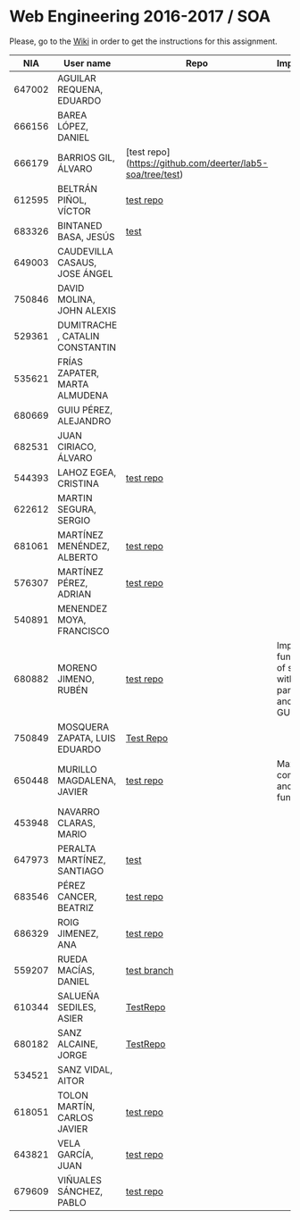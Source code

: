 # Web Engineering 2016-2017 / SOA
Please, go to the [Wiki](https://github.com/UNIZAR-30246-WebEngineering/lab5-soa/wiki) in order to get the instructions for this assignment.

NIA    | User name | Repo | Improvement | Score
-------|-----------|------|-------------|--------
647002 | AGUILAR REQUENA, EDUARDO
666156 | BAREA LÓPEZ, DANIEL
666179 | BARRIOS GIL, ÁLVARO | [test repo] (https://github.com/deerter/lab5-soa/tree/test)
612595 | BELTRÁN PIÑOL, VÍCTOR | [test repo](https://github.com/Victorbp09/lab5-soa/tree/test)
683326 | BINTANED BASA, JESÚS | [test](https://github.com/jebiba95/lab5-soa/tree/test)
649003 | CAUDEVILLA CASAUS, JOSE ÁNGEL
750846 | DAVID MOLINA, JOHN ALEXIS
529361 | DUMITRACHE , CATALIN  CONSTANTIN 
535621 | FRÍAS ZAPATER, MARTA ALMUDENA
680669 | GUIU PÉREZ, ALEJANDRO
682531 | JUAN CIRIACO, ÁLVARO
544393 | LAHOZ EGEA, CRISTINA | [test repo](https://github.com/cristinalahoz/lab5-soa/tree/test) | |
622612 | MARTIN SEGURA, SERGIO  
681061 | MARTÍNEZ MENÉNDEZ, ALBERTO | [test repo](https://github.com/Belberus/lab5-soa/tree/test) 
576307 | MARTÍNEZ PÉREZ, ADRIAN | [test repo](https://github.com/Electryk/lab5-soa/tree/test) 
540891 | MENENDEZ MOYA, FRANCISCO 
680882 | MORENO JIMENO, RUBÉN | [test repo](https://github.com/nebur395/lab5-soa/tree/test) | Improve functionality of search with lang parameter and change GUI forms |
750849 | MOSQUERA ZAPATA, LUIS EDUARDO | [Test Repo](https://github.com/luisemz/lab5-soa/tree/test)
650448 | MURILLO MAGDALENA, JAVIER | [test repo](https://github.com/javmurillo/lab5-soa/tree/test) | Max command and tweet functionality
453948 | NAVARRO CLARAS, MARIO 
647973 | PERALTA MARTÍNEZ, SANTIAGO | [test](https://github.com/SantiagoPeralta/lab5-soa/tree/test) |
683546 | PÉREZ CANCER, BEATRIZ | [test repo](https://github.com/beapc18/lab5-soa/tree/test)
686329 | ROIG JIMENEZ, ANA | [test repo](https://github.com/anicacortes/lab5-soa/tree/test)
559207 | RUEDA MACÍAS, DANIEL | [test branch](https://github.com/danirueda/lab5-soa/tree/test) |
610344 | SALUEÑA SEDILES, ASIER | [TestRepo](https://github.com/asierhandball/lab5-soa/tree/test) 
680182 | SANZ ALCAINE, JORGE | [TestRepo](https://github.com/sanz1995/lab5-soa/tree/test) 
534521 | SANZ VIDAL, AITOR 
618051 | TOLON MARTÍN, CARLOS JAVIER | [test repo](https://github.com/ctolon22/lab5-soa/tree/test) | |
643821 | VELA GARCÍA, JUAN | [test repo](https://github.com/juan-vg/lab5-soa/tree/test) 
679609 | VIÑUALES SÁNCHEZ, PABLO | [test repo](https://github.com/strummerTFIU/lab5-soa/tree/test)
